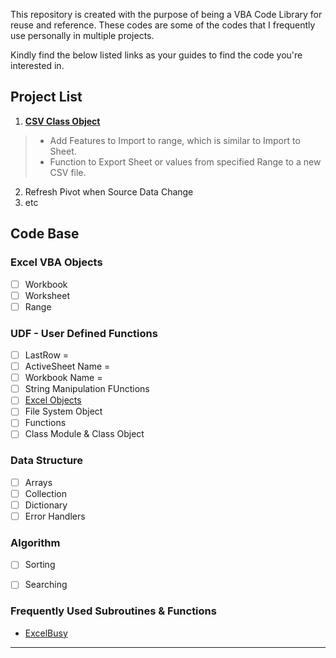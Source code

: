 This repository is created with the purpose of being a VBA Code Library for reuse and reference. 
These codes are some of the codes that I frequently use personally in multiple projects. 

Kindly find the below listed links as your guides to find the code you're interested in. 

## Project List
1. **[CSV Class Object](https://github.com/amirmirmirdan/Excel-VBA/blob/main/CSV%20Class%20Object/Excel%20VBA%20-%20CSV%20Class%20Object.md#class-object)**

> - Add Features to Import to range, which is similar to Import to Sheet.
> - Function to Export Sheet or values from specified Range to a new CSV file.
  
2. Refresh Pivot when Source Data Change
3. etc

## Code Base
### Excel VBA Objects
- [ ] Workbook
- [ ] Worksheet
- [ ] Range

### UDF - User Defined Functions
- [ ] LastRow = 
- [ ] ActiveSheet Name = 
- [ ] Workbook Name = 
- [ ] String Manipulation FUnctions
- [ ] [Excel Objects](https://github.com/amirmirmirdan/Excel-VBA/blob/main/README.md#excel-application)
- [ ] File System Object
- [ ] Functions
- [ ] Class Module & Class Object

### Data Structure
- [ ] Arrays
- [ ] Collection
- [ ] Dictionary
- [ ] Error Handlers

### Algorithm 
- [ ] Sorting
- [ ] Searching


### Frequently Used Subroutines & Functions
- [ExcelBusy](Frequent_USed.md)


---

